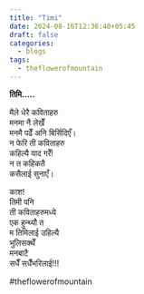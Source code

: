 ```yaml
---
title: "Timi"
date: 2024-08-16T12:36:40+05:45
draft: false
categories:
  - blogs
tags:
  - theflowerofmountain
---
```

**तिमि…..**

मैले धेरै कविताहरु  
मनमा नै लेखेँ  
मनमै पढेँ <!--more--> 
अनि बिर्सिदिएँ।  
न फेरि ती कविताहरु  
कहिल्यै याद गरेँ!  
न त कहिकतै  
कसैलाई सुनाएँ।

काश!  
तिमी पनि  
ती कविताहरुमध्ये  
एक हुन्थ्यौ त  
म तिमिलाई उहिल्यै  
भुलिसक्थेँ  
मनबाटै  
सधैँ सधैँभरिलाई!!!

#theflowerofmountain
